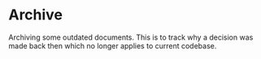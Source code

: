 # Archive

Archiving some outdated documents. This is to track why a decision was made back then which no longer applies to current codebase.
